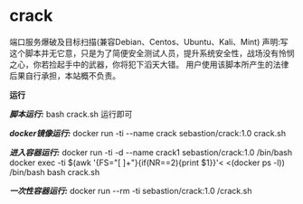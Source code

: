 # crack
端口服务爆破及目标扫描(兼容Debian、Centos、Ubuntu、Kali、Mint)
声明:写这个脚本并无它意，只是为了简便安全测试人员，提升系统安全性，战场没有怜悯之心，你若捡起手中的武器，你将犯下滔天大错。
用户使用该脚本所产生的法律后果自行承担，本站概不负责。

**运行**

***脚本运行:***
bash crack.sh 运行即可

***docker镜像运行:***
docker run -ti --name crack sebastion/crack:1.0 crack.sh

***进入容器运行:***
docker run -ti -d --name crack1 sebastion/crack:1.0 /bin/bash
docker exec -ti $(awk '{FS="[ ]+"}{if(NR==2){print $1}}'< <(docker ps -l)) /bin/bash
bash crack.sh

***一次性容器运行:***
docker run --rm -ti sebastion/crack:1.0 /crack.sh
